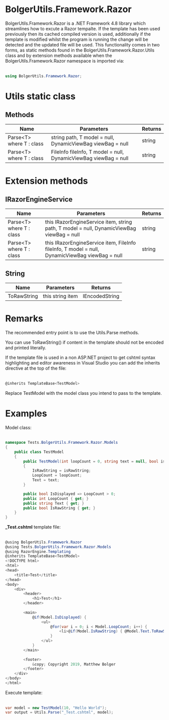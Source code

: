 # BolgerUtils.Framework.Razor

BolgerUtils.Framework.Razor is a .NET Framework 4.8 library which streamlines how to excute a Razor tempalte. If the template has been used previously then its cached compiled version is used, additionally if the template is modified whilst the program is running the change will be detected and the updated file will be used. This functionality comes in two forms, as static methods found in the BolgerUtils.Framework.Razor.Utils class and by extension methods available when the BolgerUtils.Framework.Razor namespace is imported via:

######

```csharp
using BolgerUtils.Framework.Razor;
```

# Utils static class

## Methods

Name | Parameters | Returns
--- | --- | ---
Parse<T\> where T : class | string path, T model = null, DynamicViewBag viewBag = null | string
Parse<T\> where T : class | FileInfo fileInfo, T model = null, DynamicViewBag viewBag = null | string

# Extension methods

## IRazorEngineService

Name | Parameters | Returns
--- | --- | ---
Parse<T\> where T : class | this IRazorEngineService item, string path, T model = null, DynamicViewBag viewBag = null | string
Parse<T\> where T : class | this IRazorEngineService item, FileInfo fileInfo, T model = null, DynamicViewBag viewBag = null | string

## String

Name | Parameters | Returns
--- | --- | ---
ToRawString | this string item | IEncodedString

# Remarks

The recommended entry point is to use the Utils.Parse methods.

You can use ToRawString() if content in the template should not be encoded and printed literally.

If the template file is used in a non ASP.NET project to get cshtml syntax highlighting and editor awareness in Visual Studio you can add the inherits directive at the top of the file:

######

```csharp
@inherits TemplateBase<TestModel>
```

Replace TestModel with the model class you intend to pass to the template.

# Examples

Model class:

######

```csharp
namespace Tests.BolgerUtils.Framework.Razor.Models
{
    public class TestModel
    {
        public TestModel(int loopCount = 0, string text = null, bool isRawString = false)
        {
            IsRawString = isRawString;
            LoopCount = loopCount;
            Text = text;
        }

        public bool IsDisplayed => LoopCount > 0;
        public int LoopCount { get; }
        public string Text { get; }
        public bool IsRawString { get; }
    }
}
```

**_Test.cshtml** template file:

######

```csharp
@using BolgerUtils.Framework.Razor
@using Tests.BolgerUtils.Framework.Razor.Models
@using RazorEngine.Templating
@inherits TemplateBase<TestModel>
<!DOCTYPE html>
<html>
<head>
    <title>Test</title>
</head>
<body>
    <div>
        <header>
            <h1>Test</h1>
        </header>
        
        <main>
            @if(Model.IsDisplayed) {
                <ul>
                    @for(var i = 0; i < Model.LoopCount; i++) {
                        <li>@if(Model.IsRawString) { @Model.Text.ToRawString() } else { @Model.Text }</li>
                    }
                </ul>
            }
        </main>
        
        <footer>
            &copy; Copyright 2019, Matthew Bolger
        </footer>
    </div>
</body>
</html>
```

Execute template:

######

```csharp
var model = new TestModel(10, "Hello World");
var output = Utils.Parse("_Test.cshtml", model);
```
